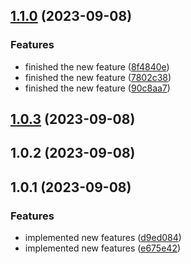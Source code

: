

## [1.1.0](https://github.com/francis-buabin-owusu/release-it/compare/1.0.3...1.1.0) (2023-09-08)


### Features

* finished the new feature ([8f4840e](https://github.com/francis-buabin-owusu/release-it/commit/8f4840e44ec3da5e8bf8aec7cf623f0e813f2c83))
* finished the new feature ([7802c38](https://github.com/francis-buabin-owusu/release-it/commit/7802c3851907d1c5425542a4132559ce542dd05c))
* finished the new feature ([90c8aa7](https://github.com/francis-buabin-owusu/release-it/commit/90c8aa7c81ba8c6b7fdef7a27ed76fdad877bca5))

## [1.0.3](https://github.com/francis-buabin-owusu/release-it/compare/1.0.2...1.0.3) (2023-09-08)

## 1.0.2 (2023-09-08)

## 1.0.1 (2023-09-08)


### Features

* implemented new features ([d9ed084](https://github.com/francis-buabin-owusu/release-it/commit/d9ed084417121fc77aa4108a98172cb97564d4f8))
* implemented new features ([e675e42](https://github.com/francis-buabin-owusu/release-it/commit/e675e42e373cc3f8b5c819bcebd22349491fc681))
